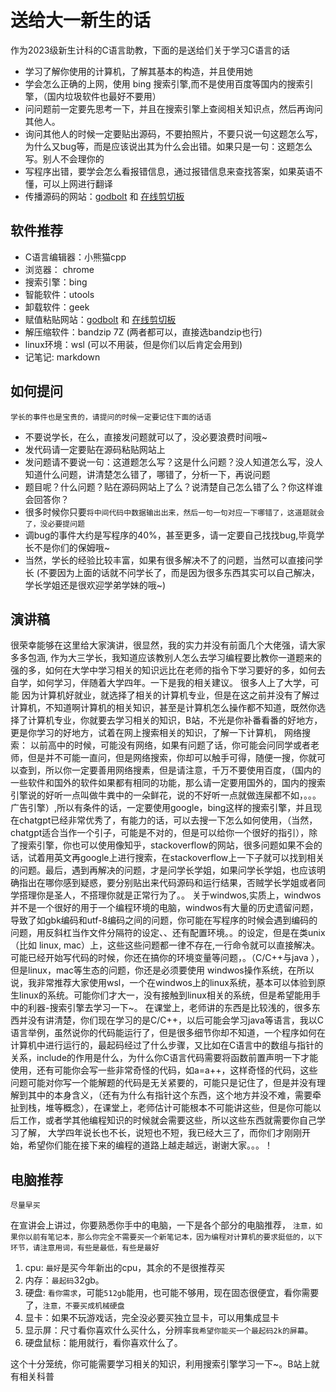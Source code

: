 # 送给大一新生的话

作为2023级新生计科的C语言助教，下面的是送给们关于学习C语言的话

- 学习了解你使用的计算机，了解其基本的构造，并且使用她
- 学会怎么正确的上网，使用 bing 搜索引擎,而不是使用百度等国内的搜索引擎，（国内垃圾软件也最好不要用）
- 问问题前一定要先思考一下，并且在搜索引擎上查阅相关知识点，然后再询问其他人。
- 询问其他人的时候一定要贴出源码，不要拍照片，不要只说一句这题怎么写，为什么又bug等，而是应该说出其为什么会出错。如果只是一句：这题怎么写。别人不会理你的
- 写程序出错，要学会怎么看报错信息，通过报错信息来查找答案，如果英语不懂，可以上网进行翻译
- 传播源码的网站：[godbolt](https://godbolt.org/) 和 [在线剪切板](https://paste.nugine.xyz/)

## 软件推荐

- C语言编辑器：小熊猫cpp
- 浏览器： chrome
- 搜索引擎：bing
- 智能软件：utools
- 卸载软件：geek
- 赋值粘贴网站：[godbolt](https://godbolt.org/) 和 [在线剪切板](https://paste.nugine.xyz/)
- 解压缩软件：bandzip 7Z (两者都可以，直接选bandzip也行)
- linux环境：wsl (可以不用装，但是你们以后肯定会用到)
- 记笔记: markdown

## 如何提问

`学长的事件也是宝贵的，请提问的时候一定要记住下面的话语`

- 不要说学长，在么，直接发问题就可以了，没必要浪费时间哦~
- 发代码请一定要贴在源码粘贴网站上
- 发问题请不要说一句：这道题怎么写？这是什么问题？没人知道怎么写，没人知道什么问题，讲清楚怎么错了，哪错了，分析一下，再说问题
- 题目呢？什么问题？贴在源码网站上了么？说清楚自己怎么错了么？你这样谁会回答你？
- 很多时候你只要`将中间代码中数据输出出来，然后一句一句对应一下哪错了，这道题就会了，没必要提问题`
- 调bug的事件大约是写程序的40%，甚至更多，请一定要自己找找bug,毕竟学长不是你们的保姆哦~
- 当然，学长的经验比较丰富，如果有很多解决不了的问题，当然可以直接问学长 (不要因为上面的话就不问学长了，而是因为很多东西其实可以自己解决，学长学姐还是很欢迎学弟学妹的哦~)

## 演讲稿

很荣幸能够在这里给大家演讲，很显然，我的实力并没有前面几个大佬强，请大家多多包涵, 
作为大三学长，我知道应该教别人怎么去学习编程要比教你一道题来的强的多，如何在大学中学习相关的知识远比在老师的指令下学习要好的多，如何去自学，如何学习，伴随着大学四年。一下是我的相关建议。
很多人上了大学，可能 因为计算机好就业，就选择了相关的计算机专业，但是在这之前并没有了解过计算机，不知道啊计算机的相关知识，甚至是计算机怎么操作都不知道，既然你选择了计算机专业，你就要去学习相关的知识，B站，不光是你补番看番的好地方，更是你学习的好地方，试着在网上搜索相关的知识，了解一下计算机，
网络搜索： 以前高中的时候，可能没有网络，如果有问题了话，你可能会问同学或者老师，但是并不可能一直问，但是网络搜索，你却可以触手可得，随便一搜，你就可以查到，所以你一定要善用网络搜素，但是请注意，千万不要使用百度，（国内的一些软件和国外的软件如果都有相同的功能，那么请一定要用国外的，国内的搜索引擎说的好听一点叫做牛粪中的一朵鲜花，说的不好听一点就做连屎都不如，。。。广告引擎）,所以有条件的话，一定要使用google，bing这样的搜索引擎，并且现在chatgpt已经非常优秀了，有能力的话，可以去搜一下怎么如何使用，（当然，chatgpt适合当作一个引子，可能是不对的，但是可以给你一个很好的指引），除了搜索引擎，你也可以使用像知乎，stackoverflow的网站，很多问题如果不会的话，试着用英文再google上进行搜索，在stackoverflow上一下子就可以找到相关的问题。最后，遇到再解决的问题，才是问学长学姐，如果问学长学姐，也应该明确指出在哪你感到疑惑，要分别贴出来代码源码和运行结果，否贼学长学姐或者同学搭理你是圣人，不搭理你就是正常行为了。。
关于windwos,实质上，windwos并不是一个很好的用于一个编程环境的电脑，windwos有大量的历史遗留问题，导致了如gbk编码和utf-8编码之间的问题，你可能在写程序的时候会遇到编码的问题，用反斜杠当作文件分隔符的设定、、还有配置环境。。的设定，但是在类unix（比如 linux, mac）上，这些这些问题都一律不存在,一行命令就可以直接解决。可能已经开始写代码的时候，你还在搞你的环境变量等问题，。（C/C++与java ），但是linux，mac等生态的问题，你还是必须要使用 windwos操作系统，在所以说，我非常推荐大家使用wsl，一个在windwos上的linux系统，基本可以体验到原生linux的系统。可能你们才大一，没有接触到linux相关的系统，但是希望能用手中的利器-搜索引擎去学习一下~。
在课堂上，老师讲的东西是比较浅的，很多东西并没有讲清楚，你们现在学习的是C/C++，以后可能会学习java等语言，我以C语言举例，虽然说你的代码能运行了，但是很多细节你却不知道，一个程序如何在计算机中进行运行的，最起码经过了什么步骤，又比如在C语言中的数组与指针的关系，include的作用是什么，为什么你C语言代码需要将函数前置声明一下才能使用，还有可能你会写一些非常奇怪的代码，如a=a++，这样奇怪的代码，这些问题可能对你写一个能解题的代码是无关紧要的，可能只是记住了，但是并没有理解到其中的本身含义，（还有为什么有指针这个东西，这个地方并没不难，需要牵扯到栈，堆等概念），在课堂上，老师估计可能根本不可能讲这些，但是你可能以后工作，或者学其他编程知识的时候就会需要这些，所以这些东西就需要你自己学习了解，
    大学四年说长也不长，说短也不短，我已经大三了，而你们才刚刚开始，希望你们能在接下来的编程的道路上越走越远，谢谢大家。。。！

## 电脑推荐

`尽量早买`

在宣讲会上讲过，你要熟悉你手中的电脑，一下是各个部分的电脑推荐， `注意，如果你以前有笔记本，那么你完全不需要买一个新笔记本，因为编程对计算机的要求挺低的，以下环节，请注意用词，有些是最低，有些是最好`

1. cpu: `最好`是买今年新出的cpu，其余的不是很推荐买
2. 内存：`最起码`32gb。
3. 硬盘: `看你需求`，可能`512gb`能用，也可能不够用，现在固态很便宜，看你需要了，`注意，不要买成机械硬盘`
4. 显卡：如果不玩游戏话，完全没必要买独立显卡，可以用集成显卡
5. 显示屏：尺寸看你喜欢什么买什么，分辨率`我希望你能买一个最起码2k的屏幕`。
6. 硬盘鼠标：能用就行，看你喜欢什么了。

这个十分笼统，你可能需要学习相关的知识，利用搜索引擎学习一下~。B站上就有相关科普
